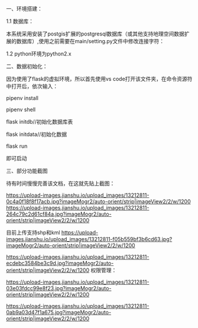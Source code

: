 一、环境搭建：

1.1 数据库：

本系统采用安装了postgis扩展的postgresql数据库（或其他支持地理空间数据扩展的数据库）,使用之前需要在main/setting.py文件中修改连接字符：


1.2 python环境为python2.x

二、数据初始化：

因为使用了flask的虚拟环境，所以首先使用vs code打开该文件夹，在命令资源符中打开后，依次输入：

pipenv install

pipenv shell

flask initdb//初始化数据库表

flask initdata//初始化数据

flask run

即可启动

三、部分功能截图

待有时间慢慢完善该文档，在这就先贴上截图：

https://upload-images.jianshu.io/upload_images/13212811-0c4a0f18f8f17acb.jpg?imageMogr2/auto-orient/strip|imageView2/2/w/1200
https://upload-images.jianshu.io/upload_images/13212811-264c79c2d61cf84a.jpg?imageMogr2/auto-orient/strip|imageView2/2/w/1200

目前上传支持shp和kml
https://upload-images.jianshu.io/upload_images/13212811-f05b559bf3b6cd63.jpg?imageMogr2/auto-orient/strip|imageView2/2/w/1200

https://upload-images.jianshu.io/upload_images/13212811-ecdebc3584be3c9d.jpg?imageMogr2/auto-orient/strip|imageView2/2/w/1200
权限管理：

https://upload-images.jianshu.io/upload_images/13212811-03e03fdcc99e8f23.jpg?imageMogr2/auto-orient/strip|imageView2/2/w/1200

https://upload-images.jianshu.io/upload_images/13212811-0ab9a03d47f1a675.jpg?imageMogr2/auto-orient/strip|imageView2/2/w/1200






